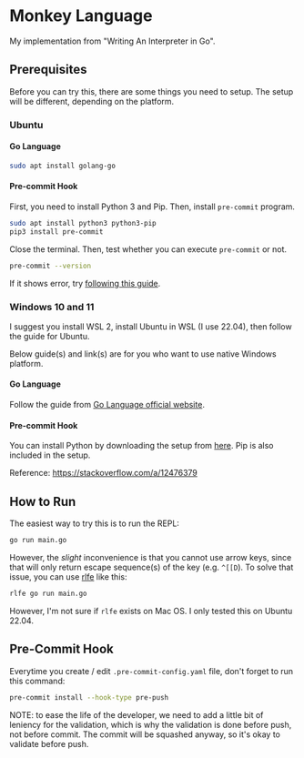 # Monkey Language

My implementation from "Writing An Interpreter in Go".

## Prerequisites

Before you can try this, there are some things you need to setup. The setup will be different, depending on the platform.

### Ubuntu

#### Go Language

```sh
sudo apt install golang-go
```

#### Pre-commit Hook

First, you need to install Python 3 and Pip. Then, install `pre-commit` program.
```sh
sudo apt install python3 python3-pip
pip3 install pre-commit
```

Close the terminal. Then, test whether you can execute `pre-commit` or not.
```sh
pre-commit --version
```

If it shows error, try [following this guide](https://stackoverflow.com/a/71043830).

### Windows 10 and 11

I suggest you install WSL 2, install Ubuntu in WSL (I use 22.04), then follow the guide for Ubuntu.

Below guide(s) and link(s) are for you who want to use native Windows platform.

#### Go Language

Follow the guide from [Go Language official website](https://go.dev/doc/install).

#### Pre-commit Hook

You can install Python by downloading the setup from [here](https://www.python.org/downloads/windows/). Pip is also included in the setup.

Reference: https://stackoverflow.com/a/12476379

## How to Run

The easiest way to try this is to run the REPL:
```sh
go run main.go
```

However, the *slight* inconvenience is that you cannot use arrow keys, since that will only return escape sequence(s) of the key (e.g. `^[[D`). To solve that issue, you can use [rlfe](https://manpages.debian.org/unstable/rlfe/rlfe.1.en.html) like this:
```sh
rlfe go run main.go
```

However, I'm not sure if `rlfe` exists on Mac OS. I only tested this on Ubuntu 22.04.

## Pre-Commit Hook

Everytime you create / edit `.pre-commit-config.yaml` file, don't forget to run this command:
```sh
pre-commit install --hook-type pre-push
```

NOTE: to ease the life of the developer, we need to add a little bit of leniency for the validation, which is why the validation is done before push, not before commit. The commit will be squashed anyway, so it's okay to validate before push.
